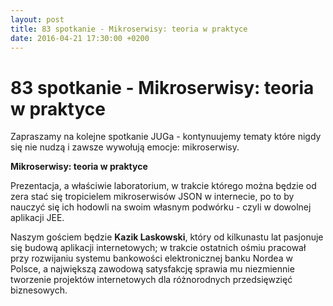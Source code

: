 ```yaml
---
layout: post
title: 83 spotkanie - Mikroserwisy: teoria w praktyce
date: 2016-04-21 17:30:00 +0200
---
```

# 83 spotkanie - Mikroserwisy: teoria w praktyce

<p>Zapraszamy na kolejne spotkanie JUGa - kontynuujemy tematy które nigdy się nie nudzą i zawsze wywołują emocje: mikroserwisy.</p> <p>


<b>Mikroserwisy: teoria w praktyce</b></p> <p>Prezentacja, a właściwie laboratorium, w trakcie którego można będzie od zera stać się tropicielem mikroserwisów JSON w internecie, po to by nauczyć się ich hodowli na swoim własnym podwórku - czyli w dowolnej aplikacji JEE.</p> <p>Naszym gościem będzie <b>Kazik Laskowski</b>, który od kilkunastu lat pasjonuje się budową aplikacji internetowych; w trakcie ostatnich ośmiu pracował przy rozwijaniu systemu bankowości elektronicznej banku Nordea w Polsce, a największą zawodową satysfakcję sprawia mu niezmiennie tworzenie projektów internetowych dla różnorodnych przedsięwzięć biznesowych.</p>


